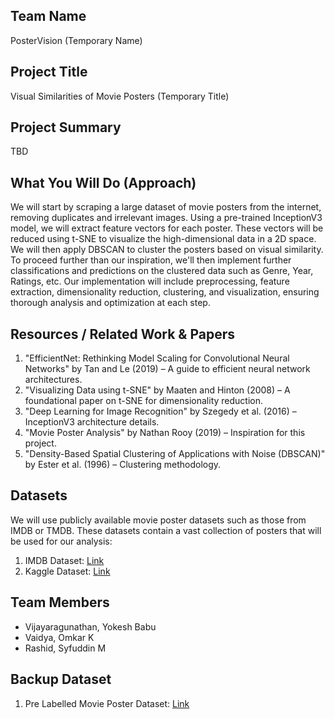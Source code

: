 ## Team Name
PosterVision (Temporary Name)

## Project Title
Visual Similarities of Movie Posters (Temporary Title)

## Project Summary
TBD

## What You Will Do (Approach)
We will start by scraping a large dataset of movie posters from the internet, removing duplicates and irrelevant images. Using a pre-trained InceptionV3 model, we will extract feature vectors for each poster. These vectors will be reduced using t-SNE to visualize the high-dimensional data in a 2D space. We will then apply DBSCAN to cluster the posters based on visual similarity. To proceed further than our inspiration, we'll then implement further classifications and predictions on the clustered data such as Genre, Year, Ratings, etc. Our implementation will include preprocessing, feature extraction, dimensionality reduction, clustering, and visualization, ensuring thorough analysis and optimization at each step.

## Resources / Related Work & Papers
1. "EfficientNet: Rethinking Model Scaling for Convolutional Neural Networks" by Tan and Le (2019) – A guide to efficient neural network architectures.
2. "Visualizing Data using t-SNE" by Maaten and Hinton (2008) – A foundational paper on t-SNE for dimensionality reduction.
3. "Deep Learning for Image Recognition" by Szegedy et al. (2016) – InceptionV3 architecture details.
4. "Movie Poster Analysis" by Nathan Rooy (2019) – Inspiration for this project.
5. "Density-Based Spatial Clustering of Applications with Noise (DBSCAN)" by Ester et al. (1996) – Clustering methodology.

## Datasets
We will use publicly available movie poster datasets such as those from IMDB or TMDB. These datasets contain a vast collection of posters that will be used for our analysis:
1. IMDB Dataset: [Link](https://developer.imdb.com/non-commercial-datasets/)
2. Kaggle Dataset: [Link](https://www.kaggle.com/datasets/rezaunderfit/48k-imdb-movies-with-posters)


## Team Members
- Vijayaragunathan, Yokesh Babu
- Vaidya, Omkar K
- Rashid, Syfuddin M

## Backup Dataset
1. Pre Labelled Movie Poster Dataset: [Link](https://www.cs.ccu.edu.tw/~wtchu/projects/MoviePoster/index.html)
